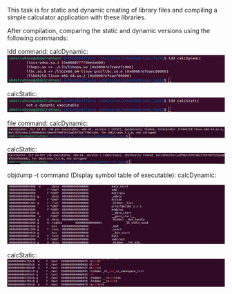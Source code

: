 This task is for static and dynamic creating of library files and compiling a simple calculator application with these libraries.

After compilation, comparing the static and dynamic versions using the
following commands:

ldd command:
calcDynamic:
![image-20231222004812349](https://github.com/abdelrahmann25/Embedded_Linux/blob/ada906f273dafcc0c3f0b24e74ed29fe328e8dba/EmbeddedLinux_Task1/images/Screenshot%20from%202023-12-22%2000-48-09.png)

calcStatic:
![image-20231222004914547](https://github.com/abdelrahmann25/Embedded_Linux/blob/a5857712ffabb142ce89dc5694381a534b5b6b28/EmbeddedLinux_Task1/images/Screenshot%20from%202023-12-22%2000-49-09.png)



file command:
calcDynamic:
![image-20231222005037493](https://github.com/abdelrahmann25/Embedded_Linux/blob/a5857712ffabb142ce89dc5694381a534b5b6b28/EmbeddedLinux_Task1/images/Screenshot%20from%202023-12-22%2000-50-07.png)

calcStatic:
![image-20231222005122861](https://github.com/abdelrahmann25/Embedded_Linux/blob/a5857712ffabb142ce89dc5694381a534b5b6b28/EmbeddedLinux_Task1/images/Screenshot%20from%202023-12-22%2000-51-13.png)



objdump -t command (Display symbol table of executable):
calcDynamic:

![image-20231222005542185](https://github.com/abdelrahmann25/Embedded_Linux/blob/a5857712ffabb142ce89dc5694381a534b5b6b28/EmbeddedLinux_Task1/images/Screenshot%20from%202023-12-22%2000-54-38.png)

calcStatic:
![image-20231222005756440](https://github.com/abdelrahmann25/Embedded_Linux/blob/a5857712ffabb142ce89dc5694381a534b5b6b28/EmbeddedLinux_Task1/images/Screenshot%20from%202023-12-22%2000-57-52.png)
